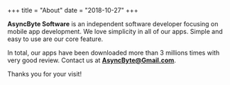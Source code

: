 +++
title = "About"
date = "2018-10-27"
+++

**AsyncByte Software** is an independent software developer focusing on mobile app development. We love simplicity in all of our apps. Simple and easy to use are our core feature.

In total, our apps have been downloaded more than 3 millions times with very good review.
Contact us at **AsyncByte@Gmail.com**.

Thanks you for your visit!

